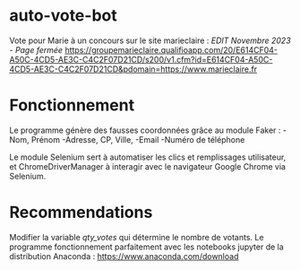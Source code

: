 # auto-vote-bot
Vote pour Marie à un concours sur le site marieclaire : _EDIT Novembre 2023 - Page fermée_
https://groupemarieclaire.qualifioapp.com/20/E614CF04-A50C-4CD5-AE3C-C4C2F07D21CD/s200/v1.cfm?id=E614CF04-A50C-4CD5-AE3C-C4C2F07D21CD&pdomain=https://www.marieclaire.fr

# Fonctionnement
Le programme génère des fausses coordonnées grâce au module Faker :
  -Nom, Prénom
  -Adresse, CP, Ville,
  -Email
  -Numéro de téléphone

Le module Selenium sert à automatiser les clics et remplissages utilisateur, et ChromeDriverManager à interagir avec le navigateur Google Chrome via Selenium.

# Recommendations

Modifier la variable _qty_votes_ qui détermine le nombre de votants.
Le programme fonctionnement parfaitement avec les notebooks jupyter de la distribution Anaconda : https://www.anaconda.com/download





